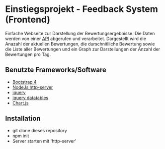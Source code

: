 # Einstiegsprojekt - Feedback System (Frontend)
Einfache Webseite zur Darstellung der Bewertungsergebnisse. Die Daten werden von einer 
[API](https://vm.elearning.physik.uni-frankfurt.de/po-fp-rating/rating.json)
abgerufen und verarbeitet.
Dargestellt wird die Anazahl der aktuellen Bewertungen, die durschnitlliche Bewertung sowie die Liste aller Bewertungen
und ein Graph zur Darstellungen der Anzahl der Bewertungen pro Tag.

## Benutzte Frameworks/Software
- [Bootstrap 4](https://getbootstrap.com/docs/4.0/getting-started/javascript/)
- [NodeJs http-server](https://www.npmjs.com/package/http-server)
- [jquery](https://jquery.com/)
- [jquery datatables](https://datatables.net/)
- [Chart.js](https://www.chartjs.org/)

## Installation
- git clone dieses repository
- npm init
- Server starten mit 'http-server'

